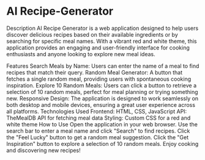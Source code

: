 # AI Recipe-Generator

Description
AI Recipe Generator is a web application designed to help users discover delicious recipes based on their available ingredients or by searching for specific meal names. With a vibrant red and white theme, this application provides an engaging and user-friendly interface for cooking enthusiasts and anyone looking to explore new meal ideas.

Features
Search Meals by Name: Users can enter the name of a meal to find recipes that match their query.
Random Meal Generator: A button that fetches a single random meal, providing users with spontaneous cooking inspiration.
Explore 10 Random Meals: Users can click a button to retrieve a selection of 10 random meals, perfect for meal planning or trying something new.
Responsive Design: The application is designed to work seamlessly on both desktop and mobile devices, ensuring a great user experience across all platforms.
Technologies Used
Frontend: HTML, CSS, JavaScript
API: TheMealDB API for fetching meal data
Styling: Custom CSS for a red and white theme
How to Use
Open the application in your web browser.
Use the search bar to enter a meal name and click "Search" to find recipes.
Click the "Feel Lucky" button to get a random meal suggestion.
Click the "Get Inspiration" button to explore a selection of 10 random meals.
Enjoy cooking and discovering new recipes!
